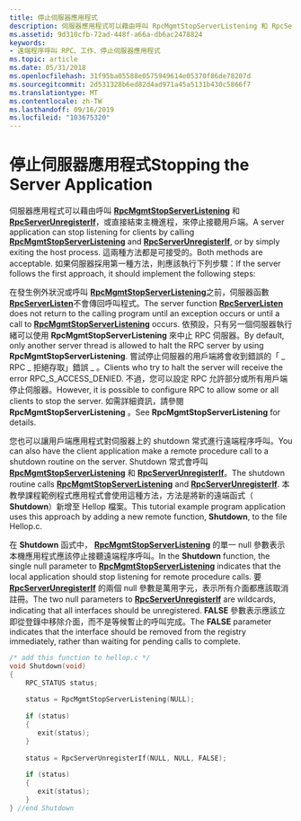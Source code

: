 ```yaml
---
title: 停止伺服器應用程式
description: 伺服器應用程式可以藉由呼叫 RpcMgmtStopServerListening 和 RpcServerUnregisterIf，或直接結束主機進程，來停止接聽用戶端。
ms.assetid: 9d310cfb-72ad-448f-a66a-db6ac2478824
keywords:
- 遠端程序呼叫 RPC、工作、停止伺服器應用程式
ms.topic: article
ms.date: 05/31/2018
ms.openlocfilehash: 31f95ba05588e0575949614e05370f86de78207d
ms.sourcegitcommit: 2d531328b6ed82d4ad971a45a5131b430c5866f7
ms.translationtype: MT
ms.contentlocale: zh-TW
ms.lasthandoff: 09/16/2019
ms.locfileid: "103675320"
---
```

# <a name="stopping-the-server-application"></a><span data-ttu-id="aa2b3-104">停止伺服器應用程式</span><span class="sxs-lookup"><span data-stu-id="aa2b3-104">Stopping the Server Application</span></span>

<span data-ttu-id="aa2b3-105">伺服器應用程式可以藉由呼叫 [**RpcMgmtStopServerListening**](/windows/desktop/api/Rpcdce/nf-rpcdce-rpcmgmtstopserverlistening) 和 [**RpcServerUnregisterIf**](/windows/desktop/api/Rpcdce/nf-rpcdce-rpcserverunregisterif)，或直接結束主機進程，來停止接聽用戶端。</span><span class="sxs-lookup"><span data-stu-id="aa2b3-105">A server application can stop listening for clients by calling [**RpcMgmtStopServerListening**](/windows/desktop/api/Rpcdce/nf-rpcdce-rpcmgmtstopserverlistening) and [**RpcServerUnregisterIf**](/windows/desktop/api/Rpcdce/nf-rpcdce-rpcserverunregisterif), or by simply exiting the host process.</span></span> <span data-ttu-id="aa2b3-106">這兩種方法都是可接受的。</span><span class="sxs-lookup"><span data-stu-id="aa2b3-106">Both methods are acceptable.</span></span> <span data-ttu-id="aa2b3-107">如果伺服器採用第一種方法，則應該執行下列步驟：</span><span class="sxs-lookup"><span data-stu-id="aa2b3-107">If the server follows the first approach, it should implement the following steps:</span></span>

<span data-ttu-id="aa2b3-108">在發生例外狀況或呼叫 [**RpcMgmtStopServerListening**](/windows/desktop/api/Rpcdce/nf-rpcdce-rpcmgmtstopserverlistening)之前，伺服器函數 [**RpcServerListen**](/windows/desktop/api/Rpcdce/nf-rpcdce-rpcserverlisten)不會傳回呼叫程式。</span><span class="sxs-lookup"><span data-stu-id="aa2b3-108">The server function [**RpcServerListen**](/windows/desktop/api/Rpcdce/nf-rpcdce-rpcserverlisten) does not return to the calling program until an exception occurs or until a call to [**RpcMgmtStopServerListening**](/windows/desktop/api/Rpcdce/nf-rpcdce-rpcmgmtstopserverlistening) occurs.</span></span> <span data-ttu-id="aa2b3-109">依預設，只有另一個伺服器執行緒可以使用 **RpcMgmtStopServerListening** 來中止 RPC 伺服器。</span><span class="sxs-lookup"><span data-stu-id="aa2b3-109">By default, only another server thread is allowed to halt the RPC server by using **RpcMgmtStopServerListening**.</span></span> <span data-ttu-id="aa2b3-110">嘗試停止伺服器的用戶端將會收到錯誤的「 \_ RPC \_ 拒絕存取」錯誤 \_ 。</span><span class="sxs-lookup"><span data-stu-id="aa2b3-110">Clients who try to halt the server will receive the error RPC\_S\_ACCESS\_DENIED.</span></span> <span data-ttu-id="aa2b3-111">不過，您可以設定 RPC 允許部分或所有用戶端停止伺服器。</span><span class="sxs-lookup"><span data-stu-id="aa2b3-111">However, it is possible to configure RPC to allow some or all clients to stop the server.</span></span> <span data-ttu-id="aa2b3-112">如需詳細資訊，請參閱 **RpcMgmtStopServerListening** 。</span><span class="sxs-lookup"><span data-stu-id="aa2b3-112">See **RpcMgmtStopServerListening** for details.</span></span>

<span data-ttu-id="aa2b3-113">您也可以讓用戶端應用程式對伺服器上的 shutdown 常式進行遠端程序呼叫。</span><span class="sxs-lookup"><span data-stu-id="aa2b3-113">You can also have the client application make a remote procedure call to a shutdown routine on the server.</span></span> <span data-ttu-id="aa2b3-114">Shutdown 常式會呼叫 [**RpcMgmtStopServerListening**](/windows/desktop/api/Rpcdce/nf-rpcdce-rpcmgmtstopserverlistening) 和 [**RpcServerUnregisterIf**](/windows/desktop/api/Rpcdce/nf-rpcdce-rpcserverunregisterif)。</span><span class="sxs-lookup"><span data-stu-id="aa2b3-114">The shutdown routine calls [**RpcMgmtStopServerListening**](/windows/desktop/api/Rpcdce/nf-rpcdce-rpcmgmtstopserverlistening) and [**RpcServerUnregisterIf**](/windows/desktop/api/Rpcdce/nf-rpcdce-rpcserverunregisterif).</span></span> <span data-ttu-id="aa2b3-115">本教學課程範例程式應用程式會使用這種方法，方法是將新的遠端函式（ **Shutdown**）新增至 Hellop 檔案。</span><span class="sxs-lookup"><span data-stu-id="aa2b3-115">This tutorial example program application uses this approach by adding a new remote function, **Shutdown**, to the file Hellop.c.</span></span>

<span data-ttu-id="aa2b3-116">在 **Shutdown** 函式中， [**RpcMgmtStopServerListening**](/windows/desktop/api/Rpcdce/nf-rpcdce-rpcmgmtstopserverlistening) 的單一 null 參數表示本機應用程式應該停止接聽遠端程序呼叫。</span><span class="sxs-lookup"><span data-stu-id="aa2b3-116">In the **Shutdown** function, the single null parameter to [**RpcMgmtStopServerListening**](/windows/desktop/api/Rpcdce/nf-rpcdce-rpcmgmtstopserverlistening) indicates that the local application should stop listening for remote procedure calls.</span></span> <span data-ttu-id="aa2b3-117">要 [**RpcServerUnregisterIf**](/windows/desktop/api/Rpcdce/nf-rpcdce-rpcserverunregisterif) 的兩個 null 參數是萬用字元，表示所有介面都應該取消註冊。</span><span class="sxs-lookup"><span data-stu-id="aa2b3-117">The two null parameters to [**RpcServerUnregisterIf**](/windows/desktop/api/Rpcdce/nf-rpcdce-rpcserverunregisterif) are wildcards, indicating that all interfaces should be unregistered.</span></span> <span data-ttu-id="aa2b3-118">**FALSE** 參數表示應該立即從登錄中移除介面，而不是等候暫止的呼叫完成。</span><span class="sxs-lookup"><span data-stu-id="aa2b3-118">The **FALSE** parameter indicates that the interface should be removed from the registry immediately, rather than waiting for pending calls to complete.</span></span>


```C++
/* add this function to hellop.c */
void Shutdown(void)
{
    RPC_STATUS status;
 
    status = RpcMgmtStopServerListening(NULL);
 
    if (status) 
    {
       exit(status);
    }
 
    status = RpcServerUnregisterIf(NULL, NULL, FALSE);
 
    if (status) 
    {
       exit(status);
    }
} //end Shutdown
```



 

 




